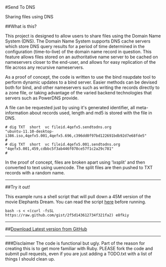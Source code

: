 #Send To DNS

Sharing files using DNS

##What is this?

This project is designed to allow users to share files using the Domain Name System (DNS). The Domain Name System supports DNS cache servers which store DNS query results for a period of time determined in the configuration (time-to-live) of the domain name record in question. This feature allows files stored on an authoritative name server to be cached on nameservers closer to the end-user, and allows for easy replication of the file across any recursive nameservers.

As a proof of concept, the code is written to use the bind nsupdate tool to perform dynamic updates to a bind server. Easier methods can be devised both for bind, and other nameservers such as writing the records directly to a zone file, or taking advantage of the varied backend technologies that servers such as PowerDNS provide.

A file can be requested just by using it's generated identifier, all meta-information about records used, length and md5 is stored with the file in DNS.

    # dig TXT  short  vc fileid.4qefx5.sendtodns.org 
    "ubuntu-11.10-desktop-i386.iso,4qefx5.001,4qefx5.696,c396dd0f97bd122691bdb92d7e68fde5"
    #
    # dig TXT  short  vc fileid.4qefx5.001.sendtodns.org
    "4qefx5.001,459,cdbbc5f3ab446f078ce57f1c2a29c781"
    #

In the proof of concept, files are broken apart using 'lxsplit' and then converted to text using uuencode. The split files are then pushed to TXT records with a random name.

---

##Try it out!

This example runs a shell script that will pull down a 45M version of the movie Elephants Dream. You can read the script [here](https://raw.github.com/gist/2f5d143612734f321fa2) before running.

    bash -s < <(curl -fsSL https://raw.github.com/gist/2f5d143612734f321fa2) e8fkiy

---

##[Download Latest version from GitHub](https://github.com/sendtodns/sendtodns/zipball/master)

---

###Disclaimer
The code is functional but ugly. Part of the reason for creating this is to get more familiar with Ruby. PLEASE fork the code and submit pull requests, even if you are just adding a TODO.txt with a list of things I should clean up.
